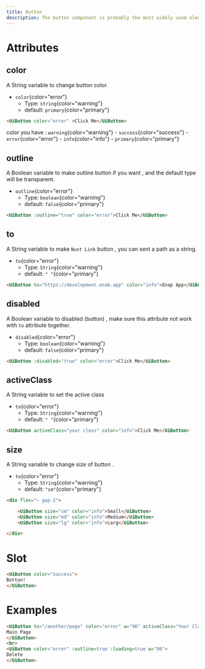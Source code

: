 ```yaml
---
title: Button
description: The button component is probably the most widely used element in any user interface or website as it can be used to launch an action but also to link to other pages.
--- 
```


# Attributes 


## color
A String variable to change button color.

- `color`{color="error"}
    - Type: `string`{color="warning"}
    -  default: `primary`{color="primary"}
    <!-- - **Required** -->
```html
<UiButton color="error" >Click Me</UiButton>
```
color you have : `warning`{color="warning"} - `success`{color="success"} - `error`{color="error"} - `info`{color="info"} - `primary`{color="primary"} 

## outline
 A Boolean variable to make outline button if you want , and the default type will be transparent. 
- `outline`{color="error"}
    - Type: `boolean`{color="warning"}
    -  default: `false`{color="primary"}
```html
<UiButton :outline="true" color="error">Click Me</UiButton>
```

## to
A String variable to make `Nuxt Link` button , you can sent a path as a string.
- `to`{color="error"}
    - Type: `String`{color="warning"}
    -  default: `" "`{color="primary"}
```html
<UiButton to="https://development.enab.app" color="info">Enap App</UiButton>
```

## disabled
A Boolean variable to disabled (button) , make sure this attribute not work with `to` attribute together.
- `disabled`{color="error"}
    - Type: `boolean`{color="warning"}
    -  default: `false`{color="primary"}
```html
<UiButton :disabled="true" color="error">Click Me</UiButton>
```

## activeClass
A String variable to set the active class
- `to`{color="error"}
    - Type: `String`{color="warning"}
    -  default: `" "`{color="primary"}
```html
<UiButton activeClass="your class" color="info">Click Me</UiButton>
```

## size
A String variable to change size of button .
- `to`{color="error"}
    - Type: `String`{color="warning"}
    -  default: `"sm"`{color="primary"}
```html
<div flex="~ gap-2">

    <UiButton size="sm" color="info">Small</UiButton>
    <UiButton size="md" color="info">Medium</UiButton>
    <UiButton size="lg" color="info">Larg</UiButton>

</div>
```

# Slot 
```html
<UiButton color="success">
Botton!
</UiButton>
```

# Examples 
```html
<UiButton to="/another/page" color="error" w="96" activeClass="Your Classess">
Main Page
</UiButton>
<br>
<UiButton color="error" :outline=true :loading=true w="96">
Delete
</UiButton>
```